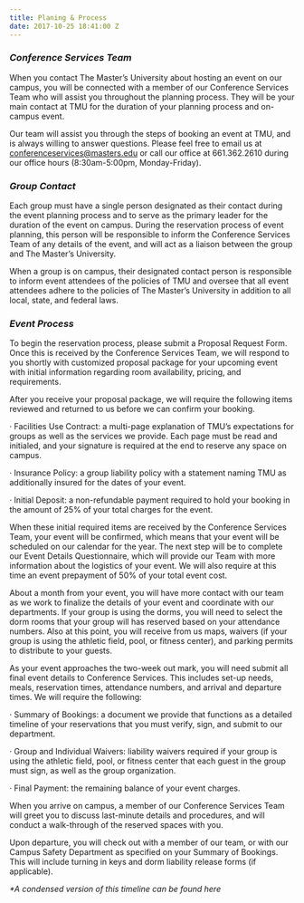 ```yaml
---
title: Planing & Process
date: 2017-10-25 18:41:00 Z
---
```


### *Conference Services Team*

When you contact The Master’s University about hosting an event on our campus, you will be connected with a member of our Conference Services Team who will assist you throughout the planning process. They will be your main contact at TMU for the duration of your planning process and on-campus event.

Our team will assist you through the steps of booking an event at TMU, and is always willing to answer questions. Please feel free to email us at [conferenceservices@masters.edu](mailto:conferenceservices@masters.edu) or call our office at 661.362.2610 during our office hours (8:30am-5:00pm, Monday-Friday).

### *Group Contact*

Each group must have a single person designated as their contact during the event planning process and to serve as the primary leader for the duration of the event on campus. During the reservation process of event planning, this person will be responsible to inform the Conference Services Team of any details of the event, and will act as a liaison between the group and The Master’s University.

When a group is on campus, their designated contact person is responsible to inform event attendees of the policies of TMU and oversee that all event attendees adhere to the policies of The Master’s University in addition to all local, state, and federal laws.

### *Event Process*

To begin the reservation process, please submit a Proposal Request Form. Once this is received by the Conference Services Team, we will respond to you shortly with customized proposal package for your upcoming event with initial information regarding room availability, pricing, and requirements.

After you receive your proposal package, we will require the following items reviewed and returned to us before we can confirm your booking.

· Facilities Use Contract: a multi-page explanation of TMU’s expectations for groups as well as the services we provide. Each page must be read and initialed, and your signature is required at the end to reserve any space on campus.

· Insurance Policy: a group liability policy with a statement naming TMU as additionally insured for the dates of your event.

· Initial Deposit: a non-refundable payment required to hold your booking in the amount of 25% of your total charges for the event.

When these initial required items are received by the Conference Services Team, your event will be confirmed, which means that your event will be scheduled on our calendar for the year. The next step will be to complete our Event Details Questionnaire, which will provide our Team with more information about the logistics of your event. We will also require at this time an event prepayment of 50% of your total event cost.

About a month from your event, you will have more contact with our team as we work to finalize the details of your event and coordinate with our departments. If your group is using the dorms, you will need to select the dorm rooms that your group will has reserved based on your attendance numbers. Also at this point, you will receive from us maps, waivers (if your group is using the athletic field, pool, or fitness center), and parking permits to distribute to your guests.

As your event approaches the two-week out mark, you will need submit all final event details to Conference Services. This includes set-up needs, meals, reservation times, attendance numbers, and arrival and departure times. We will require the following:

· Summary of Bookings: a document we provide that functions as a detailed timeline of your reservations that you must verify, sign, and submit to our department.

· Group and Individual Waivers: liability waivers required if your group is using the athletic field, pool, or fitness center that each guest in the group must sign, as well as the group organization.

· Final Payment: the remaining balance of your event charges.

When you arrive on campus, a member of our Conference Services Team will greet you to discuss last-minute details and procedures, and will conduct a walk-through of the reserved spaces with you.

Upon departure, you will check out with a member of our team, or with our Campus Safety Department as specified on your Summary of Bookings. This will include turning in keys and dorm liability release forms (if applicable).

*\*A condensed version of this timeline can be found here*